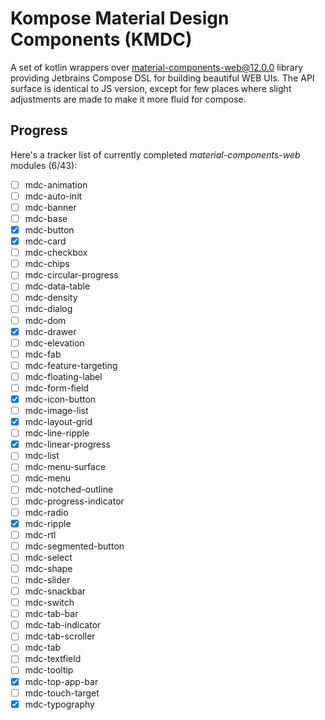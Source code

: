 # Kompose Material Design Components (KMDC)

A set of kotlin wrappers
over [material-components-web@12.0.0](https://github.com/material-components/material-components-web/tree/v12.0.0)
library providing Jetbrains Compose DSL for building beautiful WEB UIs. The API surface is identical to JS version,
except for few places where slight adjustments are made to make it more fluid for compose.

## Progress

Here's a tracker list of currently completed *material-components-web* modules (6/43):
- [ ] mdc-animation
- [ ] mdc-auto-init
- [ ] mdc-banner
- [ ] mdc-base
- [x] mdc-button
- [x] mdc-card
- [ ] mdc-checkbox
- [ ] mdc-chips
- [ ] mdc-circular-progress
- [ ] mdc-data-table
- [ ] mdc-density
- [ ] mdc-dialog
- [ ] mdc-dom
- [x] mdc-drawer
- [ ] mdc-elevation
- [ ] mdc-fab
- [ ] mdc-feature-targeting
- [ ] mdc-floating-label
- [ ] mdc-form-field
- [x] mdc-icon-button
- [ ] mdc-image-list
- [x] mdc-layout-grid
- [ ] mdc-line-ripple
- [x] mdc-linear-progress
- [ ] mdc-list
- [ ] mdc-menu-surface
- [ ] mdc-menu
- [ ] mdc-notched-outline
- [ ] mdc-progress-indicator
- [ ] mdc-radio
- [x] mdc-ripple
- [ ] mdc-rtl
- [ ] mdc-segmented-button
- [ ] mdc-select
- [ ] mdc-shape
- [ ] mdc-slider
- [ ] mdc-snackbar
- [ ] mdc-switch
- [ ] mdc-tab-bar
- [ ] mdc-tab-indicator
- [ ] mdc-tab-scroller
- [ ] mdc-tab
- [ ] mdc-textfield
- [ ] mdc-tooltip
- [x] mdc-top-app-bar
- [ ] mdc-touch-target
- [x] mdc-typography
